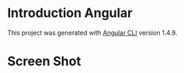 # Introduction Angular

This project was generated with [Angular CLI](https://github.com/angular/angular-cli) version 1.4.9.

# Screen Shot

